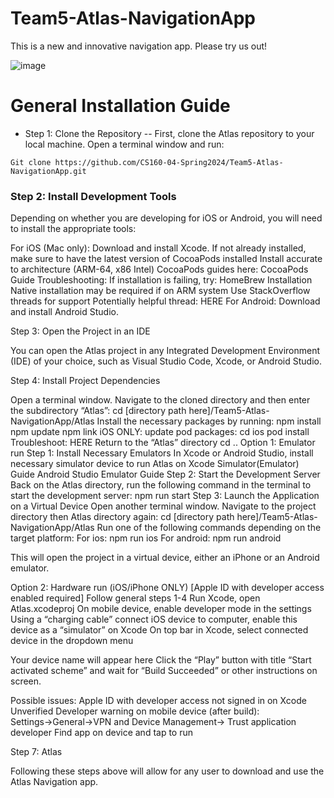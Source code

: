 # Team5-Atlas-NavigationApp

This is a new and innovative navigation app. Please try us out!

![image](https://github.com/CS160-04-Spring2024/Team5-Atlas-NavigationApp/assets/93296008/00dd4b3d-8932-4532-90d3-60f9a1625607)

# General Installation Guide
- Step 1: Clone the Repository 
-- First, clone the Atlas repository to your local machine. Open a terminal window and run:
```
Git clone https://github.com/CS160-04-Spring2024/Team5-Atlas-NavigationApp.git
```

### Step 2: Install Development Tools 

Depending on whether you are developing for iOS or Android, you will need to install the appropriate tools:

For iOS (Mac only): Download and install Xcode.
If not already installed, make sure to have the latest version of CocoaPods installed
Install accurate to architecture (ARM-64, x86 Intel)
CocoaPods guides here: CocoaPods Guide
Troubleshooting: 
If installation is failing, try: HomeBrew Installation
Native installation may be required if on ARM system
Use StackOverflow threads for support
Potentially helpful thread: HERE
For Android: Download and install Android Studio.

Step 3: Open the Project in an IDE 

You can open the Atlas project in any Integrated Development Environment (IDE) of your choice, such as Visual Studio Code, Xcode, or Android Studio. 

Step 4: Install Project Dependencies 

Open a terminal window. 
Navigate to the cloned directory and then enter the subdirectory “Atlas”:
cd [directory path here]/Team5-Atlas-NavigationApp/Atlas
Install the necessary packages by running:
npm install
npm update
npm link
iOS ONLY: update pod packages:
cd ios
pod install
Troubleshoot: HERE
Return to the “Atlas” directory
cd ..
Option 1: Emulator run
Step 1: Install Necessary Emulators
In Xcode or Android Studio, install necessary simulator device to run Atlas on
Xcode Simulator(Emulator) Guide
Android Studio Emulator Guide
Step 2: Start the Development Server
Back on the Atlas directory, run the following command in the terminal to start the development server:
npm run start
Step 3: Launch the Application on a Virtual Device 
Open another terminal window. 
Navigate to the project directory then Atlas directory again:
cd [directory path here]/Team5-Atlas-NavigationApp/Atlas
Run one of the following commands depending on the target platform:
For ios: npm run ios
For android: npm run android


This will open the project in a virtual device, either an iPhone or an Android emulator.

Option 2: Hardware run (iOS/iPhone ONLY) [Apple ID with developer access enabled required]
Follow general steps 1-4
Run Xcode, open Atlas.xcodeproj
On mobile device, enable developer mode in the settings
Using a “charging cable” connect iOS device to computer, enable this device as a “simulator” on Xcode
On top bar in Xcode, select connected device in the dropdown menu

Your device name will appear here
Click the “Play” button with title “Start activated scheme” and wait for “Build Succeeded” or other instructions on screen.

Possible issues:
Apple ID with developer access not signed in on Xcode
Unverified Developer warning on mobile device (after build):
Settings→General→VPN and Device Management→ Trust application developer
Find app on device and tap to run


Step 7: Atlas

Following these steps above will allow for any user to download and use the Atlas Navigation app. 



